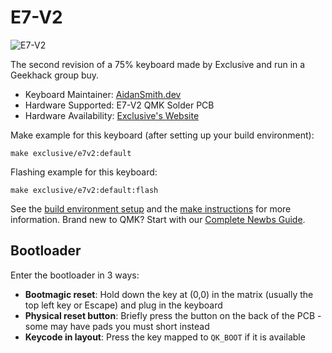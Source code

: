 # E7-V2

![E7-V2](https://i.imgur.com/p7Gi1fZ.jpeg)

The second revision of a 75% keyboard made by Exclusive and run in a Geekhack group buy.

* Keyboard Maintainer: [AidanSmith.dev](https://github.com/Aidan-OS)
* Hardware Supported: E7-V2 QMK Solder PCB
* Hardware Availability: [Exclusive's Website](https://exclusive.run/collections/e7-v2)

Make example for this keyboard (after setting up your build environment):

    make exclusive/e7v2:default

Flashing example for this keyboard:

    make exclusive/e7v2:default:flash

See the [build environment setup](https://docs.qmk.fm/#/getting_started_build_tools) and the [make instructions](https://docs.qmk.fm/#/getting_started_make_guide) for more information. Brand new to QMK? Start with our [Complete Newbs Guide](https://docs.qmk.fm/#/newbs).

## Bootloader

Enter the bootloader in 3 ways:

* **Bootmagic reset**: Hold down the key at (0,0) in the matrix (usually the top left key or Escape) and plug in the keyboard
* **Physical reset button**: Briefly press the button on the back of the PCB - some may have pads you must short instead
* **Keycode in layout**: Press the key mapped to `QK_BOOT` if it is available
